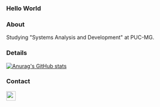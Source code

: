 ### Hello World 


### About
Studying "Systems Analysis and Development" at PUC-MG.

### Details
[![Anurag's GitHub stats](https://github-readme-stats.vercel.app/api?username=alvimpl&show_icons=true&theme=dark)](https://github.com/anuraghazra/github-readme-stats)

### Contact
[<img src=https://brand.linkedin.com/content/dam/me/business/en-us/amp/brand-site/v2/bg/LI-Logo.svg.original.svg?style height='25'>](https://www.linkedin.com/in/alvaroho/)
